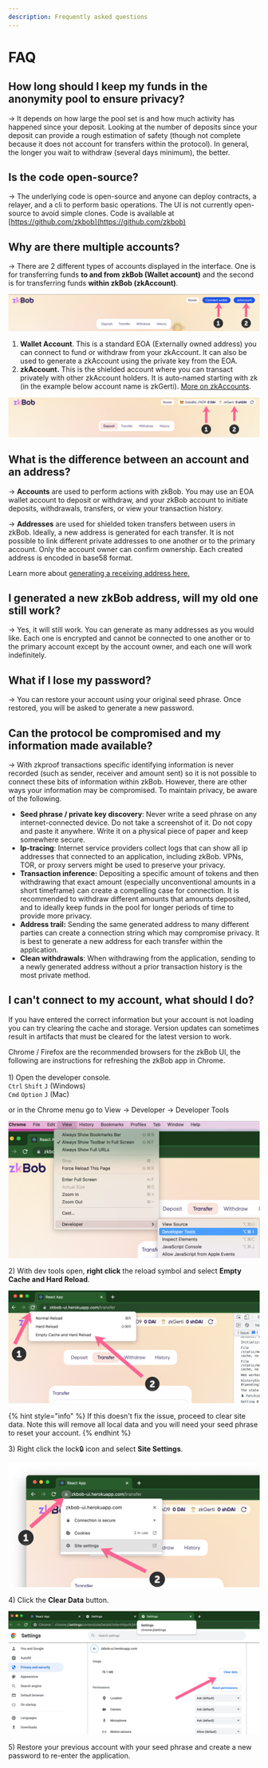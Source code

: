 ```yaml
---
description: Frequently asked questions
---
```


# FAQ

## How long should I keep my funds in the anonymity pool to ensure privacy?

\-> It depends on how large the pool set is and how much activity has happened since your deposit. Looking at the number of deposits since your deposit can provide a rough estimation of safety (though not complete because it does not account for transfers within the protocol). In general, the longer you wait to withdraw (several days minimum), the better.&#x20;

## Is the code open-source?

\-> The underlying code is open-source and anyone can deploy contracts, a relayer, and a cli to perform basic operations. The UI is not currently open-source to avoid simple clones. Code is available at [https://github.com/zkbob](https://github.com/zkbob)

## Why are there multiple accounts?

\-> There are 2 different types of accounts displayed in the interface. One is for transferring funds **to and from zkBob (Wallet account)** and the second is for transferring funds **within zkBob (zkAccount)**.

![Accounts: Wallet is not yet connected and user is not logged into their zkAccount](<../.gitbook/assets/not-yet-connected (1).png>)

1. **Wallet Account**. This is a standard EOA (Externally owned address) you can connect to fund or withdraw from your zkAccount. It can also be used to generate a zkAccount using the private key from the EOA.&#x20;
2. **zkAccount.** This is the shielded account where you can transact privately with other zkAccount holders. It is auto-named starting with zk (in the example below account name is zkGerti). [More on zkAccounts](../implementation/account-and-notes/accounts.md).

![MM wallet is connected and user has logged into zkAccount which is auto-named zkGerti](../.gitbook/assets/connected.png)

## What is the difference between an account and an address?

\-> **Accounts** are used to perform actions with zkBob. You may use an EOA wallet account to deposit or withdraw, and your zkBob account to initiate deposits, withdrawals, transfers, or view your transaction history.&#x20;

\-> **Addresses** are used for shielded token transfers between users in zkBob. Ideally, a new address is generated for each transfer. It is not possible to link different private addresses to one another or to the primary account. Only the account owner can confirm ownership. Each created address is encoded in base58 format.

Learn more about [generating a receiving address here.](../zkbob-getting-started/zkbob-app/generate-a-secure-address.md)

## I generated a new zkBob address, will my old one still work?

\-> Yes, it will still work. You can generate as many addresses as you would like. Each one is encrypted and cannot be connected to one another or to the primary account except by the account owner, and each one will work indefinitely.

## What if I lose my password?

\-> You can restore your account using your original seed phrase. Once restored, you will be asked to generate a new password.

## Can the protocol be compromised and my information made available?

\-> With zkproof transactions specific identifying information is never recorded (such as sender, receiver and amount sent) so it is not possible to connect these bits of information within zkBob. However, there are other ways your information may be compromised. To maintain privacy, be aware of the following.

* **Seed phrase / private key discovery**: Never write a seed phrase on any internet-connected device. Do not take a screenshot of it. Do not copy and paste it anywhere. Write it on a physical piece of paper and keep somewhere secure.
* **Ip-tracing**: Internet service providers collect logs that can show all ip addresses that connected to an application, including zkBob. VPNs, TOR, or proxy servers might be used to preserve your privacy.&#x20;
* **Transaction inference:** Depositing a specific amount of tokens and then withdrawing that exact amount (especially unconventional amounts in a short timeframe) can create a compelling case for connection. It is recommended to withdraw different amounts that amounts deposited, and to ideally keep funds in the pool for longer periods of time to provide more privacy.&#x20;
* **Address trail:** Sending the same generated address to many different parties can create a connection string which may compromise privacy. It is best to generate a new address for each transfer within the application.&#x20;
* **Clean withdrawals**: When withdrawing from the application, sending to a newly generated address without a prior transaction history is the most private method.

## I can't connect to my account, what should I do?

If you have entered the correct information but your account is not loading you can try clearing the cache and storage. Version updates can sometimes result in artifacts that must be cleared for the latest version to work.

Chrome / Firefox are the recommended browsers for the zkBob UI, the following are instructions for refreshing the zkBob app in Chrome.\
\
1\) Open the developer console. \
`Ctrl` `Shift` `J` (Windows)  \
`Cmd` `Option` `J` (Mac)

or in the Chrome menu go to View -> Developer -> Developer Tools

![](../.gitbook/assets/view-dev.png)

2\) With dev tools open, **right click** the reload symbol and select **Empty Cache and Hard Reload**.

![](<../.gitbook/assets/reload (1).png>)

{% hint style="info" %}
If this doesn't fix the issue, proceed to clear site data. Note this will remove all local data and you will need your seed phrase to reset your account.
{% endhint %}

3\) Right click the lock🔒 icon and select **Site Settings**.

![](../.gitbook/assets/settings-1.png)

4\) Click the **Clear Data** button.

![](../.gitbook/assets/settings-2.png)

5\) Restore your previous account with your seed phrase and create a new password to re-enter the application.







